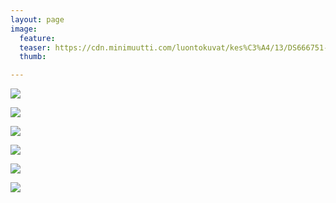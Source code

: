 ```yaml
---
layout: page
image:
  feature:
  teaser: https://cdn.minimuutti.com/luontokuvat/kes%C3%A4/13/DS666751-245px.jpg
  thumb:

---
```


![](https://cdn.minimuutti.com/luontokuvat/kes%C3%A4/13/DS66710-800px.jpg)

![](https://cdn.minimuutti.com/luontokuvat/kes%C3%A4/13/DS66709-800px.jpg)

![](https://cdn.minimuutti.com/luontokuvat/kes%C3%A4/13/DS66680-800px.jpg)

![](https://cdn.minimuutti.com/luontokuvat/kes%C3%A4/13/DS66679-800px.jpg)

![](https://cdn.minimuutti.com/luontokuvat/kes%C3%A4/13/DS66672-800px.jpg)

![](https://cdn.minimuutti.com/luontokuvat/kes%C3%A4/13/DS66675-800px.jpg)
